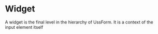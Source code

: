 # Widget

A widget is the final level in the hierarchy of UssForm. It is a context of the input element itself